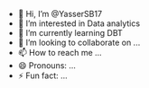 - 👋 Hi, I’m @YasserSB17
- 👀 I’m interested in Data analytics 
- 🌱 I’m currently learning DBT 
- 💞️ I’m looking to collaborate on ...
- 📫 How to reach me ...
- 😄 Pronouns: ...
- ⚡ Fun fact: ...

<!---
YasserSB17/YasserSB17 is a ✨ special ✨ repository because its `README.md` (this file) appears on your GitHub profile.
You can click the Preview link to take a look at your changes.
--->
